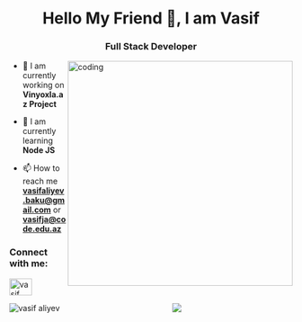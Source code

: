 
<h1 align="center">Hello My Friend 👋, I am Vasif</h1>
<h3 align="center">Full Stack Developer</h3>
<img  src="https://cdn.dribbble.com/users/1162077/screenshots/3848914/programmer.gif" alt="coding" align="right" width="400"  >



- 🔭 I am currently working on **Vinyoxla.az Project**

- 🌱 I am currently learning **Node JS**

- 📫 How to reach me **vasifaliyev.baku@gmail.com** or **vasifja@code.edu.az**


<h3 align="left">Connect with me:</h3>

<p align="left">

<a href="https://www.linkedin.com/in/vasif-aliyev/" target="blank"><img align="center" src="https://raw.githubusercontent.com/rahuldkjain/github-profile-readme-generator/master/src/images/icons/Social/linked-in-alt.svg" alt="vasif aliyev" height="30" width="40" /></a>
  


<p>
  
  <img align="left" src="https://github-readme-stats.vercel.app/api/top-langs?username=al1yew&show_icons=true&locale=en&layout=compact&langs_count=14" alt="vasif aliyev" />

</p>


 <p align="center">
 <img  src="https://komarev.com/ghpvc/?username=al1yew&style=flat">
 </p>





